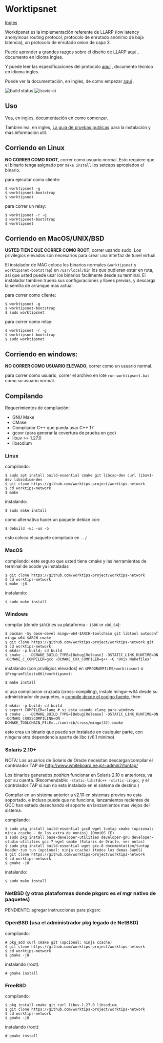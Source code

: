 # Worktipsnet

[Ingles](readme.md)

Worktipsnet es la implementación referente de LLARP (low latency anonymous routing protocol, protocolo de enrutado anónimo de baja latencia), un protocolo de enrutado onion de capa 3.

Puede aprender a grandes razgos sobre el diseño de LLARP [aquí](docs/high-level.txt) , documento en idioma ingles.

Y puede leer las especificaciones del protocolo [aquí](docs/proto_v0.txt) , documento técnico en idioma ingles.

Puede ver la documentación, en ingles, de como empezar [aqui](https://worktips-project.github.io/worktips-docs/Worktipsnet/WorktipsnetOverview/) .

![build status](https://gitlab.com/worktipsproject/worktips-network/badges/master/pipeline.svg "build status")
![travis-ci](https://travis-ci.org/worktips-project/worktips-network.svg?branch=master "ci status")

## Uso

Vea, en ingles, [documentación](https://worktips-project.github.io/worktips-docs/Worktipsnet/WorktipsnetOverview/) en como comenzar.

También lea, en ingles, [La guia de pruebas publicas](https://worktipsdocs.com/Worktipsnet/Guides/PublicTestingGuide/#1-worktipsnet-installation) para la instalación y mas información util.

## Corriendo en Linux

**NO CORRER COMO ROOT**, correr como usuario normal. Esto requiere que el binario tenga asignado por `make install` los setcaps apropiados el binario.

para ejecutar como cliente:

    $ worktipsnet -g
    $ worktipsnet-bootstrap
    $ worktipsnet

para correr un relay:

    $ worktipsnet -r -g
    $ worktipsnet-bootstrap
    $ worktipsnet

## Corriendo en MacOS/UNIX/BSD

**USTED TIENE QUE CORRER COMO ROOT**, correr usando sudo. Los privilegios elevados son necesarios para crear una interfaz de tunel virtual.

El instalador de MAC coloca los binarios normales (`worktipsnet` y `worktipsnet-bootstrap`) en `/usr/local/bin` los que pudieran estar en ruta, asi que usted puede usar los binarios facilmente desde su terminal. El instalador tambien truena sus configuraciones y llaves previas, y descarga la semilla de arranque mas actual.

para correr como cliente:

    $ worktipsnet -g
    $ worktipsnet-bootstrap
    $ sudo worktipsnet

para correr como relay:

    $ worktipsnet -r -g
    $ worktipsnet-bootstrap
    $ sudo worktipsnet


## Corriendo en windows:

**NO CORRER COMO USUARIO ELEVADO**, correr como un usuario normal.

para correr como usuario, correr el archivo en lote `run-worktipsnet.bat` como su usuario normal.


## Compilando

Requerimientos de compilación:

* GNU Make
* CMake
* Compilador C++ que pueda usar C++ 17 
* gcovr (para generar la covertura de prueba en gcc)
* libuv >= 1.27.0
* libsodium

### Linux

compilando:

    $ sudo apt install build-essential cmake git libcap-dev curl libuv1-dev libsodium-dev
    $ git clone https://github.com/worktips-project/worktips-network
    $ cd worktips-network
    $ make 

instalando:

    $ sudo make install


como alternativa hacer un paquete debian con:

    $ debuild -uc -us -b

esto coloca el paquete compilado en `../`

### MacOS

compilando:
    este seguro que usted tiene cmake y las herramientas de terminal de xcode ya instaladas
    
    $ git clone https://github.com/worktips-project/worktips-network
    $ cd worktips-network
    $ make -j8

instalando:

    $ sudo make install

### Windows

compilar (donde `$ARCH` es su plataforma - `i686` or `x86_64`):

    $ pacman -Sy base-devel mingw-w64-$ARCH-toolchain git libtool autoconf mingw-w64-$ARCH-cmake
    $ git clone https://github.com/worktips-project/worktips-network.git
    $ cd worktips-network
    $ mkdir -p build; cd build
    $ cmake .. -DCMAKE_BUILD_TYPE=[Debug|Release] -DSTATIC_LINK_RUNTIME=ON -DCMAKE_C_COMPILER=gcc -DCMAKE_CXX_COMPILER=g++ -G 'Unix Makefiles'

instalando (con priviligios elevados) en `$PROGRAMFILES/worktipsnet` o `$ProgramFiles(x86)/worktipsnet`:

    $ make install

si usa compilacion cruzada (cross-compiling), instale mingw-w64 desde su administrador de paquetes, o [compile desde el codigo fuente](https://sourceforge.net/p/mingw-w64/wiki2/Cross%20Win32%20and%20Win64%20compiler/), then:

    $ mkdir -p build; cd build
    $ export COMPILER=clang # si esta usando clang para windows
    $ cmake .. -DCMAKE_BUILD_TYPE=[Debug|Release] -DSTATIC_LINK_RUNTIME=ON -DCMAKE_CROSSCOMPILING=ON -DCMAKE_TOOLCHAIN_FILE=../contrib/cross/mingw[32].cmake

esto crea un binario que puede ser instalado en cualquier parte, con ninguna otra dependencia aparte de libc (v6.1 minimo)

### Solaris 2.10+

NOTA: Los usuarios de Solaris de Oracle necesitan descargar/compilar el controlador TAP de http://www.whiteboard.ne.jp/~admin2/tuntap/

Los binarios generados _podrían_ funcionar en Solaris 2.10 o anteriores, va por su cuenta. (Recomendable: `-static-libstdc++ -static-libgcc`, y el controlador TAP si aun no esta instalado en el sistema de destino.)

Compilar en un sistema anterior a v2.10 en sistemas previos no esta soportado, e incluso puede que no funcione, lanzamientos recientes de GCC han estado desechando el soporte en lanzamientos mas viejos del sistema.

compilando:

    $ sudo pkg install build-essential gcc8 wget tuntap cmake (opcional: ninja ccache - de los extra de omnios) (OmniOS CE)
    $ sudo pkg install base-developer-utilities developer-gnu developer-studio-utilities gcc-7 wget cmake (Solaris de Oracle, ver notas)
    $ sudo pkg install build-essential wget gcc-8 documentation/tuntap header-tun tun (opcional: ninja ccache) (todos los demas SunOS)
    $ git clone https://github.com/worktips-project/worktips-network
    $ cd worktips-network
    $ gmake -j8

instalando:

    $ sudo make install


### NetBSD (y otras plataformas donde pkgsrc es _el_ mgr nativo de paquetes)

PENDIENTE: agregar instrucciones para pkgsrc

### OpenBSD (usa el administrador pkg legado de NetBSD)

compilando:

    # pkg_add curl cmake git (opcional: ninja ccache)
    $ git clone https://github.com/worktips-project/worktips-network
    $ cd worktips-network
    $ gmake -j8

instalando (root):

    # gmake install

### FreeBSD

compilando:

    $ pkg install cmake git curl libuv-1.27.0 libsodium
    $ git clone https://github.com/worktips-project/worktips-network
    $ cd worktips-network
    $ gmake -j8

instalando (root):

    # gmake install
